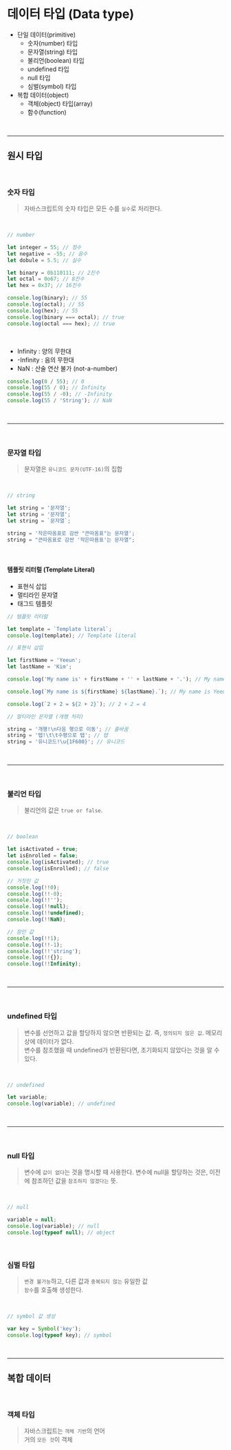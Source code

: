 # 데이터 타입 (Data type)

- 단일 데이터(primitive)
  - 숫자(number) 타입
  - 문자열(string) 타입
  - 불리언(boolean) 타입
  - undefined 타입
  - null 타입
  - 심벌(symbol) 타입
- 복합 데이터(object)
  - 객체(object) 타입(array)
  - 함수(function)

<br/>

---

## 원시 타입

<br/>

### 숫자 타입

> 자바스크립트의 숫자 타입은 모든 수를 `실수`로 처리한다.

<br/>

```javascript
// number

let integer = 55; // 정수
let negative = -55; // 음수
let dobule = 5.5; // 실수

let binary = 0b110111; // 2진수
let octal = 0o67; // 8진수
let hex = 0x37; // 16진수

console.log(binary); // 55
console.log(octal); // 55
console.log(hex); // 55
console.log(binary === octal); // true
console.log(octal === hex); // true
```

<br/>

- Infinity : 양의 무한대
- -Infinity : 음의 무한대
- NaN : 산술 연산 불가 (not-a-number)

```javascript
console.log(0 / 55); // 0
console.log(55 / 0); // Infinity
console.log(55 / -0); // -Infinity
console.log(55 / 'String'); // NaN
```

<br/>

---

<br/>

### 문자열 타입

> 문자열은 `유니코드 문자(UTF-16)`의 집합

<br/>

```javascript
// string

let string = '문자열';
let string = '문자열';
let string = `문자열`;

string = '작은따옴표로 감싼 "큰따옴표"는 문자열';
string = "큰따옴표로 감싼 '작은따욤표'는 문자열";
```

<br/>

#### 템플릿 리터럴 (Template Literal)

- 표현식 삽입
- 멀티라인 문자열
- 태그드 템플릿

```javascript
// 템플릿 리터럴

let template = `Template literal`;
console.log(template); // Template literal
```

```javascript
// 표현식 삽입

let firstName = 'Yeeun';
let lastName = 'Kim';

console.log('My name is' + firstName + '' + lastName + '.'); // My name is Yeeun Kim.

console.log(`My name is ${firstName} ${lastName}.`); // My name is Yeeun Kim.

console.log(`2 + 2 = ${2 + 2}`); // 2 + 2 = 4
```

```javascript
// 멀티라인 문자열 (개행 처리)

string = '개행!\n다음 행으로 이동'; // 줄바꿈
string = '탭!\t\t수평으로 탭'; // 탭
string = '유니코드!\u{1F600}'; // 유니코드
```

<br/>

---

<br/>

### 불리언 타입

> 불리언의 값은 `true or false`.

<br/>

```javascript
// boolean

let isActivated = true;
let isEnrolled = false;
console.log(isActivated); // true
console.log(isEnrolled); // false

// 거짓인 값
console.log(!!0);
console.log(!!-0);
console.log(!!'');
console.log(!!null);
console.log(!!undefined);
console.log(!!NaN);

// 참인 값
console.log(!!1);
console.log(!!-1);
console.log(!!'string');
console.log(!!{});
console.log(!!Infinity);
```

<br/>

---

<br/>

### undefined 타입

> 변수를 선언하고 값을 할당하지 않으면 반환되는 값. 즉, `정의되지 않은 값`. 메모리 상에 데이터가 없다.  
> 변수를 참조했을 때 undefined가 반환된다면, 초기화되지 않았다는 것을 알 수 있다.

<br/>

```javascript
// undefined

let variable;
console.log(variable); // undefined
```

<br/>

---

<br/>

### null 타입

> 변수에 `값이 없다`는 것을 명시할 때 사용한다.
> 변수에 null을 할당하는 것은, 이전에 참조하던 값을 `참조하지 않겠다는` 뜻.

<br/>

```javascript
// null

variable = null;
console.log(variable); // null
console.log(typeof null); // object
```

<br/>

### 심벌 타입

> `변경 불가능`하고, 다른 값과 `중복되지 않는` 유일한 값  
> `함수`를 호출해 생성한다.

<br/>

```javascript
// symbol 값 생성

var key = Symbol('key');
console.log(typeof key); // symbol
```

<br/>

---

## 복합 데이터

<br/>

### 객체 타입

> 자바스크립트는 `객체 기반`의 언어  
> 거의 `모든 것`이 객체

<br/>
